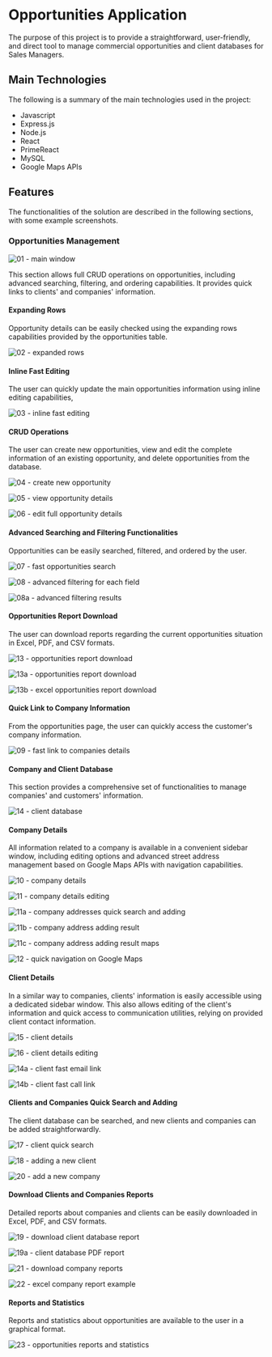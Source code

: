 # Opportunities Application

The purpose of this project is to provide a straightforward, user-friendly, and direct tool to manage commercial opportunities and client databases for Sales Managers.

## Main Technologies
The following is a summary of the main technologies used in the project:
- Javascript
- Express.js
- Node.js
- React
- PrimeReact
- MySQL
- Google Maps APIs

## Features
The functionalities of the solution are described in the following sections, with some example screenshots.

### Opportunities Management

![01 - main window](https://github.com/gianmarioiamoni/opportunities/assets/113024091/bf95ee7c-c0c4-42ad-9de8-330468a363ce)

This section allows full CRUD operations on opportunities, including advanced searching, filtering, and ordering capabilities. It provides quick links to clients' and companies' information.

#### Expanding Rows
Opportunity details can be easily checked using the expanding rows capabilities provided by the opportunities table.

![02 - expanded rows](https://github.com/gianmarioiamoni/opportunities/assets/113024091/fc53acfa-bc28-4153-8982-7fb2e543d511)


#### Inline Fast Editing
The user can quickly update the main opportunities information using inline editing capabilities,

![03 - inline fast editing](https://github.com/gianmarioiamoni/opportunities/assets/113024091/18ed3067-8f54-480e-8993-7d7e5dc69805)


#### CRUD Operations 
The user can create new opportunities, view and edit the complete information of an existing opportunity, and delete opportunities from the database.

![04 - create new opportunity](https://github.com/gianmarioiamoni/opportunities/assets/113024091/a23e2eee-d65e-4b95-9eaa-f603eee56da2)

![05 - view opportunity details](https://github.com/gianmarioiamoni/opportunities/assets/113024091/13076181-a3a1-44a4-b115-b7b8f054e33f)

![06 - edit full opportunity details](https://github.com/gianmarioiamoni/opportunities/assets/113024091/b4acc430-0b64-4834-8102-a5d40b97eede)


#### Advanced Searching and Filtering Functionalities
Opportunities can be easily searched, filtered, and ordered by the user.

![07 - fast opportunities search](https://github.com/gianmarioiamoni/opportunities/assets/113024091/182ba89b-58e7-4dae-aa36-32437aeffdc7)

![08 - advanced filtering for each field](https://github.com/gianmarioiamoni/opportunities/assets/113024091/808dfcbd-8500-46e4-98ef-7f5d5aad968d)

![08a - advanced filtering results](https://github.com/gianmarioiamoni/opportunities/assets/113024091/2fac2cde-0694-4a54-a600-b32a5dcb2da0)


#### Opportunities Report Download
The user can download reports regarding the current opportunities situation in Excel, PDF, and CSV formats.

![13 - opportunities report download](https://github.com/gianmarioiamoni/opportunities/assets/113024091/18fd2e07-e418-43d9-8945-157fcf726b7b)

![13a - opportunities report download](https://github.com/gianmarioiamoni/opportunities/assets/113024091/65c67499-1e2d-41cc-9588-7d142ee4334d)

![13b - excel opportunities report download](https://github.com/gianmarioiamoni/opportunities/assets/113024091/1156f226-410d-44ca-8766-3271aa66368e)


#### Quick Link to Company Information
From the opportunities page, the user can quickly access the customer's company information.

![09 - fast link to companies details](https://github.com/gianmarioiamoni/opportunities/assets/113024091/bfac30be-a085-4f02-b612-e075bb0dc84c)


#### Company and Client Database
This section provides a comprehensive set of functionalities to manage companies' and customers' information.

![14 - client database](https://github.com/gianmarioiamoni/opportunities/assets/113024091/b150f3f8-12b1-48cc-ac82-ddfca9286e7a)


#### Company Details
All information related to a company is available in a convenient sidebar window, including editing options and advanced street address management based on Google Maps APIs with navigation capabilities.

![10 - company details](https://github.com/gianmarioiamoni/opportunities/assets/113024091/da6f4d3f-16c1-4f1d-b05c-5eb8352abf30)

![11 - company details editing](https://github.com/gianmarioiamoni/opportunities/assets/113024091/f86fa0d6-af4e-4351-a937-10540e479329)

![11a - company addresses quick search and adding](https://github.com/gianmarioiamoni/opportunities/assets/113024091/38460deb-6c6f-4e7b-92a2-a6846898b14c)

![11b - company address adding result](https://github.com/gianmarioiamoni/opportunities/assets/113024091/122e26d1-d379-4739-95e6-b298b2822264)

![11c - company address adding result maps](https://github.com/gianmarioiamoni/opportunities/assets/113024091/688bc292-f43d-4117-b682-facd0289e34a)

![12 - quick navigation on Google Maps](https://github.com/gianmarioiamoni/opportunities/assets/113024091/78d4c147-05ed-4799-bb0a-4e9c184644bf)


#### Client Details
In a similar way to companies, clients' information is easily accessible using a dedicated sidebar window. This also allows editing of the client's information and quick access to communication utilities, relying on provided client contact information.

![15 - client details](https://github.com/gianmarioiamoni/opportunities/assets/113024091/44c87c84-5add-436b-ab64-68a3119dc41f)

![16 - client details editing](https://github.com/gianmarioiamoni/opportunities/assets/113024091/97a0054d-bf83-436a-b1d9-7e98621700a7)

![14a - client fast email link](https://github.com/gianmarioiamoni/opportunities/assets/113024091/05fbb685-0010-41a1-a91d-f3285103ec83)

![14b - client fast call link](https://github.com/gianmarioiamoni/opportunities/assets/113024091/7dcc807e-3bf3-41ad-b12d-63995d090105)


#### Clients and Companies Quick Search and Adding
The client database can be searched, and new clients and companies can be added straightforwardly.

![17 - client quick search](https://github.com/gianmarioiamoni/opportunities/assets/113024091/2b000a15-b704-401a-a0fc-e665eb0be19c)

![18 - adding a new client](https://github.com/gianmarioiamoni/opportunities/assets/113024091/d9579607-d5b9-4846-b09e-55fa0d7ecf40)

![20 - add a new company](https://github.com/gianmarioiamoni/opportunities/assets/113024091/ece4ab44-3414-413a-8984-9ffa801a2a6f)


#### Download Clients and Companies Reports
Detailed reports about companies and clients can be easily downloaded in Excel, PDF, and CSV formats.

![19 - download client database report](https://github.com/gianmarioiamoni/opportunities/assets/113024091/4eb4d56b-0dbb-49b2-a847-c849879e0a60)

![19a - client database PDF report](https://github.com/gianmarioiamoni/opportunities/assets/113024091/4d039877-395c-4e52-aac4-9f1a22297cb0)

![21 - download company reports](https://github.com/gianmarioiamoni/opportunities/assets/113024091/fa94a336-7f16-4ae6-bfee-cbc3beed7d17)

![22 - excel company report example](https://github.com/gianmarioiamoni/opportunities/assets/113024091/6767009f-1204-44a1-bf57-fac9b6d93d66)


#### Reports and Statistics
Reports and statistics about opportunities are available to the user in a graphical format.

![23 - opportunities reports and statistics](https://github.com/gianmarioiamoni/opportunities/assets/113024091/22bcafc2-2430-44ae-8e91-62e121a5eb70)





































